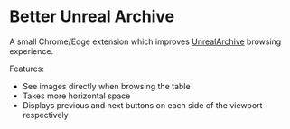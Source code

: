 # Better Unreal Archive

A small Chrome/Edge extension which improves [UnrealArchive](https://unrealarchive.org/) browsing experience.

Features:

-   See images directly when browsing the table
-   Takes more horizontal space
-   Displays previous and next buttons on each side of the viewport respectively
